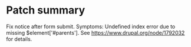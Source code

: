 # Patch summary

Fix notice after form submit.
Symptoms: Undefined index error due to missing $element['#parents'].
See https://www.drupal.org/node/1792032 for details.
